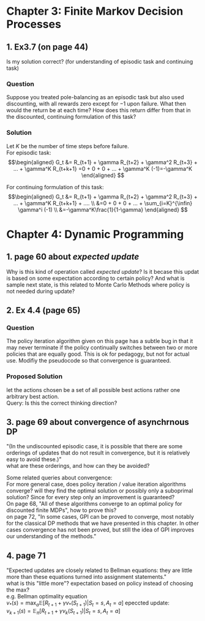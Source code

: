 # Chapter 3: Finite Markov Decision Processes
## 1. Ex3.7 (on page 44)
Is my solution correct? (for understanding of episodic task and continuing task)
### Question
Suppose you treated pole-balancing as an episodic task but also used discounting, with all rewards zero except for −1 upon failure. What then would the return be at each time? How does this return differ from that in the discounted, continuing formulation of this task?

### Solution
Let $K$ be the number of time steps before failure.\
For episodic task:
$$\begin{aligned}
G_t &= R_{t+1} + \gamma R_{t+2} + \gamma^2 R_{t+3} + ... + \gamma^K R_{t+k+1} =0 + 0 + 0 + ... + \gamma^K (-1)=-\gamma^K
\end{aligned}
$$

For continuing formulation of this task:
$$\begin{aligned}
G_t &= R_{t+1} + \gamma R_{t+2} + \gamma^2 R_{t+3} + ... + \gamma^K R_{t+k+1} + .... \\
&=0 + 0 + 0 + ... + \sum_{i=K}^{\infin} \gamma^i (-1) \\
&=-\gamma^K\frac{1}{1-\gamma}
\end{aligned}
$$

# Chapter 4: Dynamic Programming
## 1. page 60 about *expected update*
Why is this kind of operation called *expected update*? Is it becase this updat is based on some expectation according to certain policy? And what is sample next state, is this related to Monte Carlo Methods where policy is not needed during update?

## 2. Ex 4.4 (page 65)
### Question
The policy iteration algorithm given on this page has a subtle bug in that it may never terminate if the policy continually switches between two or more policies that are equally good. This is ok for pedagogy, but not for actual use. Modifiy the pseudocode so that convergence is guaranteed.
### Proposed Solution
let the actions chosen be a set of all possible best actions rather one arbitrary best action. \
Query: Is this the correct thinking direction?

## 3. page 69 about convergence of asynchrnous DP
"(In the undiscounted episodic case, it is possible that there are
some orderings of updates that do not result in convergence, but it is relatively easy to avoid these.)"\
what are these orderings, and how can they be avoided?

Some related queries about convergence: \
For more general case, does policy iteration / value iteration algorithms converge? will they find the optimal solution or possibly only a suboprimal solution? Since for every step only an improvement is guaranteed?\
On page 68, "All of these algorithms converge to an optimal policy for discounted finite MDPs", how to prove this? \
on page 72, "In some cases, GPI can be proved to converge, most notably for the
classical DP methods that we have presented in this chapter. In other cases convergence has not been proved, but still the idea of GPI improves our understanding of the methods."

## 4. page 71 
"Expected updates are closely related to Bellman equations: they are little more than these equations turned into assignment statements." \
what is this "little more"? expectation based on policy instead of choosing the max? \
e.g. Bellman optimality equation\
$v_*(s) = \max_a \mathbb{E}[R_{t+1} + \gamma v_* (S_{t+1}) | S_t = s, A_t = a]$
epeccted update:\
$v_{k+1}(s)= \mathbb{E}_\pi [R_{t+1} +\gamma v_k (S_{t+1})| S_t = s, A_t = a]$


